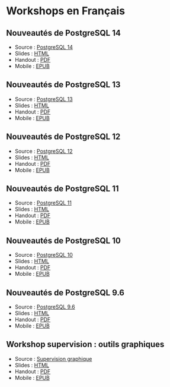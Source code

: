 Workshops en Français
===============================================================================

Nouveautés de PostgreSQL 14
--------------------------------------------------------------------------------

* Source : [PostgreSQL 14](140-postgresql_14.md)
* Slides : [HTML](https://cloud.dalibo.com/p/exports/formation/workshops/fr/140-postgresql_14.slides.html)
* Handout : [PDF](https://cloud.dalibo.com/p/exports/formation/workshops/fr/140-postgresql_14.pdf)
* Mobile : [EPUB](https://cloud.dalibo.com/p/exports/formation/workshops/fr/140-postgresql_14.epub)

Nouveautés de PostgreSQL 13
--------------------------------------------------------------------------------

* Source : [PostgreSQL 13](130-postgresql_13.md)
* Slides : [HTML](https://cloud.dalibo.com/p/exports/formation/workshops/fr/130-postgresql_13.slides.html)
* Handout : [PDF](https://cloud.dalibo.com/p/exports/formation/workshops/fr/130-postgresql_13.pdf)
* Mobile : [EPUB](https://cloud.dalibo.com/p/exports/formation/workshops/fr/130-postgresql_13.epub)

Nouveautés de PostgreSQL 12
--------------------------------------------------------------------------------

* Source : [PostgreSQL 12](120-postgresql_12.md)
* Slides : [HTML](https://cloud.dalibo.com/p/exports/formation/workshops/fr/120-postgresql_12.slides.html)
* Handout : [PDF](https://cloud.dalibo.com/p/exports/formation/workshops/fr/120-postgresql_12.pdf)
* Mobile : [EPUB](https://cloud.dalibo.com/p/exports/formation/workshops/fr/120-postgresql_12.epub)

Nouveautés de PostgreSQL 11
--------------------------------------------------------------------------------

* Source : [PostgreSQL 11](110-postgresql_11.md)
* Slides : [HTML](https://cloud.dalibo.com/p/exports/formation/workshops/fr/110-postgresql_11.slides.html)
* Handout : [PDF](https://cloud.dalibo.com/p/exports/formation/workshops/fr/110-postgresql_11.pdf)
* Mobile : [EPUB](https://cloud.dalibo.com/p/exports/formation/workshops/fr/110-postgresql_11.epub)

Nouveautés de PostgreSQL 10
--------------------------------------------------------------------------------

* Source : [PostgreSQL 10](100-postgresql_10.md)
* Slides : [HTML](https://cloud.dalibo.com/p/exports/formation/workshops/fr/100-postgresql_10.slides.html)
* Handout : [PDF](https://cloud.dalibo.com/p/exports/formation/workshops/fr/100-postgresql_10.pdf)
* Mobile : [EPUB](https://cloud.dalibo.com/p/exports/formation/workshops/fr/100-postgresql_10.epub)
  
Nouveautés de PostgreSQL 9.6
--------------------------------------------------------------------------------

* Source : [PostgreSQL 9.6](096-postgresql_9.6.md)
* Slides : [HTML](https://cloud.dalibo.com/p/exports/formation/workshops/fr/096-postgresql_9.6.slides.html)
* Handout : [PDF](https://cloud.dalibo.com/p/exports/formation/workshops/fr/096-postgresql_9.6.pdf)
* Mobile : [EPUB](https://cloud.dalibo.com/p/exports/formation/workshops/fr/096-postgresql_9.6.epub)

Workshop supervision : outils graphiques
--------------------------------------------------------------------------------

* Source : [Supervision graphique](supervision.md)
* Slides : [HTML](https://cloud.dalibo.com/p/exports/formation/workshops/fr/supervision.slides.html)
* Handout : [PDF](https://cloud.dalibo.com/p/exports/formation/workshops/fr/supervision.pdf)
* Mobile : [EPUB](https://cloud.dalibo.com/p/exports/formation/workshops/fr/supervision.epub)



